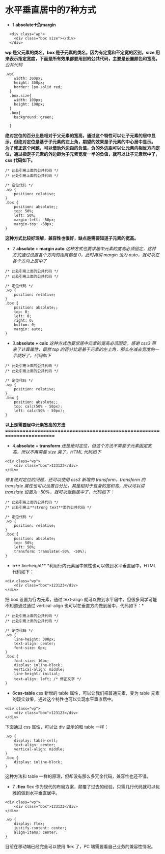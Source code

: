 # 水平垂直居中的7种方式
- 1 **absolute➕负margin**
```
  <div class="wp">
    <div class="box size"></div>
  </div>
```
**wp 是父元素的类名，box 是子元素的类名，因为有定宽和不定宽的区别，size 用来表示指定宽度，下面是所有效果都要用到的公共代码，主要是设置颜色和宽高。**
*公共代码*
```
.wp{
    width: 300px;
    height: 300px;
    border: 1px solid red;
  }
  .box.size{
    width: 100px;
    height: 100px;
  }
  .box{
    background: green;
    
  }
```
**绝对定位的百分比是相对于父元素的宽高，通过这个特性可以让子元素的居中显示，但绝对定位是基于子元素的左上角，期望的效果是子元素的中心居中显示。
为了修正这个问题，可以借助外边距的负值，负的外边距可以让元素向相反方向定位，通过指定子元素的外边距为子元素宽度一半的负值，就可以让子元素居中了，css 代码如下。**
```
/* 此处引用上面的公共代码 */
/* 此处引用上面的公共代码 */

/* 定位代码 */
.wp {
    position: relative;
}
.box {
    position: absolute;;
    top: 50%;
    left: 50%;
    margin-left: -50px;
    margin-top: -50px;
}
```
**这种方式比较好理解，兼容性也很好，缺点是需要知道子元素的宽高。**
- 2 **absolute + margin auto**
*这种方式也要求居中元素的宽高必须固定，这种方式通过设置各个方向的距离都是 0，此时再讲 margin 设为 auto，就可以在各个方向上居中了*
```
/* 此处引用上面的公共代码 */
/* 此处引用上面的公共代码 */

/* 定位代码 */
.wp {
    position: relative;
}
.box {
    position: absolute;;
    top: 0;
    left: 0;
    right: 0;
    bottom: 0;
    margin: auto;
}
```
- 3.**absolute + calc**
*这种方式也要求居中元素的宽高必须固定，感谢 css3 带来了计算属性，既然 top 的百分比是基于元素的左上角，那么在减去宽度的一半就好了，代码如下*
```	
/* 此处引用上面的公共代码 */
/* 此处引用上面的公共代码 */

/* 定位代码 */
.wp {
    position: relative;
}
.box {
    position: absolute;;
    top: calc(50% - 50px);
    left: calc(50% - 50px);
}
```

**以上是需要居中元素宽高的方法**
**======================================================================**

- 4.**absolute + transform**
*还是绝对定位，但这个方法不需要子元素固定宽高，所以不再需要 size 类了，HTML 代码如下*
```
<div class="wp">
    <div class="box">123123</div>
</div>
```
*修复绝对定位的问题，还可以使用 css3 新增的 transform，transform 的 translate 属性也可以设置百分比，其是相对于自身的宽和高，所以可以讲 translate 设置为 -50%，就可以做到居中了，代码如下：*
```
/* 此处引用上面的公共代码 */
/* 此处引用上**strong text**面的公共代码 */

/* 定位代码 */
.wp {
    position: relative;
}
.box {
    position: absolute;
    top: 50%;
    left: 50%;
    transform: translate(-50%, -50%);
}
```
- 5**.lineheight**
*利用行内元素居中属性也可以做到水平垂直居中，HTML 代码如下：
```
<div class="wp">
    <div class="box">123123</div>
</div>
```
把 box 设置为行内元素，通过 text-align 就可以做到水平居中，但很多同学可能不知道通过通过 vertical-align 也可以在垂直方向做到居中，代码如下：*
```
/* 此处引用上面的公共代码 */
/* 此处引用上面的公共代码 */

/* 定位代码 */
.wp {
    line-height: 300px;
    text-align: center;
    font-size: 0px;
}
.box {
    font-size: 16px;
    display: inline-block;
    vertical-align: middle;
    line-height: initial;
    text-align: left; /* 修正文字 */
}
```
- 6**css-table**
css 新增的 table 属性，可以让我们把普通元素，变为 table 元素的现实效果，通过这个特性也可以实现水平垂直居中。
```
<div class="wp">
    <div class="box">123123</div>
</div>
```
下面通过 css 属性，可以让 div 显示的和 table 一样：
```
.wp {
    display: table-cell;
    text-align: center;
    vertical-align: middle;
}
.box {
    display: inline-block;
}
```
这种方法和 table 一样的原理，但却没有那么多冗余代码，兼容性也还不错。
- 7 **.flex**
flex 作为现代的布局方案，颠覆了过去的经验，只需几行代码就可以优雅的做到水平垂直居中。
```
<div class="wp">
    <div class="box">123123</div>
</div>

.wp {
    display: flex;
    justify-content: center;
    align-items: center;
}
```
目前在移动端已经完全可以使用 flex 了，PC 端需要看自己业务的兼容性情况。


